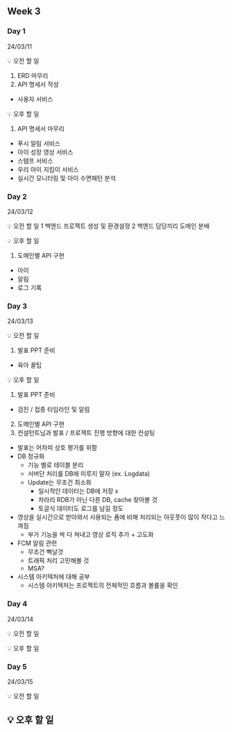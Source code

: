 ## Week 3


### Day 1 
24/03/11

💡 오전 할 일
 1. ERD 마무리
 2. API 명세서 작성
  - 사용자 서비스

💡 오후 할 일
 1. API 명세서 마무리
  - 푸시 알림 서비스
  - 아이 성장 영상 서비스
  - 스탬프 서비스
  - 우리 아이 지킴이 서비스
  - 실시간 모니터링 및 아이 수면패턴 분석

### Day 2
24/03/12

💡 오전 할 일
 1 백엔드 프로젝트 생성 및 환경설정
 2 백엔드 담당끼리 도메인 분배

💡 오후 할 일
 1. 도메인별 API 구현
  - 아이
  - 알림
  - 로그 기록


### Day 3
24/03/13

💡 오전 할 일
 1. 발표 PPT 준비
  - 육아 꿀팁

💡 오후 할 일
 1. 발표 PPT 준비
  - 검진 / 접종 타임라인 및 알림
 2. 도메인별 API 구현
 3. 컨설턴트님과 발표 / 프로젝트 진행 방향에 대한 컨설팅
  - 발표는 어차피 상호 평가를 위함
  - DB 정규화
    - 기능 별로 테이블 분리
    - 서버단 처리를 DB에 미루지 말자 (ex. Logdata)
    - Update는 무조건 최소화
      - 일시적인 데이터는 DB에 저장 x
      - 차라리 RDB가 아닌 다른 DB, cache 찾아볼 것
      - 토글식 데이터도 로그를 남길 정도
  - 영상을 실시간으로 받아와서 사용되는 폼에 비해 처리되는 아웃풋이 많이 작다고 느껴짐
    - 부가 기능을 싹 다 쳐내고 영상 로직 추가 + 고도화
  - FCM 알림 관련
    - 무조건 뻑날것
    - 트래픽 처리 고민해볼 것
    - MSA?
  - 시스템 아키텍처에 대해 공부
    - 시스템 아키텍처는 프로젝트의 전체적인 흐름과 볼륨을 확인
    
### Day 4
24/03/14

💡 오전 할 일

💡 오후 할 일


### Day 5
24/03/15

💡 오전 할 일

💡 오후 할 일
---

